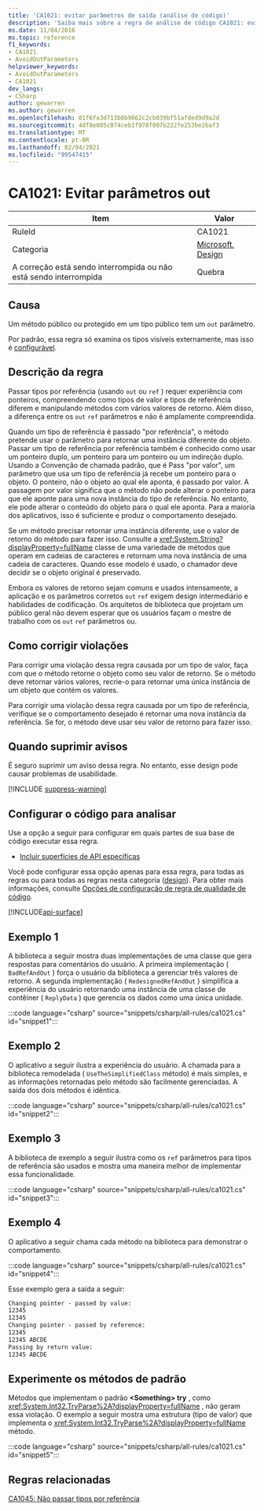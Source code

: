 ```yaml
---
title: 'CA1021: evitar parâmetros de saída (análise de código)'
description: 'Saiba mais sobre a regra de análise de código CA1021: evitar parâmetros de saída'
ms.date: 11/04/2016
ms.topic: reference
f1_keywords:
- CA1021
- AvoidOutParameters
helpviewer_keywords:
- AvoidOutParameters
- CA1021
dev_langs:
- CSharp
author: gewarren
ms.author: gewarren
ms.openlocfilehash: 01f6fa3d713b0b9862c2cb039bf51afded9d9a2d
ms.sourcegitcommit: 4df8e005c074ceb1f978f007b222fe253be2baf3
ms.translationtype: MT
ms.contentlocale: pt-BR
ms.lasthandoff: 02/04/2021
ms.locfileid: "99547415"
---
```

# <a name="ca1021-avoid-out-parameters"></a>CA1021: Evitar parâmetros out

| Item                                     | Valor            |
|------------------------------------------|------------------|
| RuleId                                   | CA1021           |
| Categoria                                 | [Microsoft. Design](design-warnings.md) |
| A correção está sendo interrompida ou não está sendo interrompida | Quebra         |

## <a name="cause"></a>Causa

Um método público ou protegido em um tipo público tem um `out` parâmetro.

Por padrão, essa regra só examina os tipos visíveis externamente, mas isso é [configurável](#configure-code-to-analyze).

## <a name="rule-description"></a>Descrição da regra

Passar tipos por referência (usando `out` ou `ref` ) requer experiência com ponteiros, compreendendo como tipos de valor e tipos de referência diferem e manipulando métodos com vários valores de retorno. Além disso, a diferença entre os `out` `ref` parâmetros e não é amplamente compreendida.

Quando um tipo de referência é passado "por referência", o método pretende usar o parâmetro para retornar uma instância diferente do objeto. Passar um tipo de referência por referência também é conhecido como usar um ponteiro duplo, um ponteiro para um ponteiro ou um indireção duplo. Usando a Convenção de chamada padrão, que é Pass "por valor", um parâmetro que usa um tipo de referência já recebe um ponteiro para o objeto. O ponteiro, não o objeto ao qual ele aponta, é passado por valor. A passagem por valor significa que o método não pode alterar o ponteiro para que ele aponte para uma nova instância do tipo de referência. No entanto, ele pode alterar o conteúdo do objeto para o qual ele aponta. Para a maioria dos aplicativos, isso é suficiente e produz o comportamento desejado.

Se um método precisar retornar uma instância diferente, use o valor de retorno do método para fazer isso. Consulte a <xref:System.String?displayProperty=fullName> classe de uma variedade de métodos que operam em cadeias de caracteres e retornam uma nova instância de uma cadeia de caracteres. Quando esse modelo é usado, o chamador deve decidir se o objeto original é preservado.

Embora os valores de retorno sejam comuns e usados intensamente, a aplicação e os parâmetros corretos `out` `ref` exigem design intermediário e habilidades de codificação. Os arquitetos de biblioteca que projetam um público geral não devem esperar que os usuários façam o mestre de trabalho com os `out` `ref` parâmetros ou.

## <a name="how-to-fix-violations"></a>Como corrigir violações

Para corrigir uma violação dessa regra causada por um tipo de valor, faça com que o método retorne o objeto como seu valor de retorno. Se o método deve retornar vários valores, recrie-o para retornar uma única instância de um objeto que contém os valores.

Para corrigir uma violação dessa regra causada por um tipo de referência, verifique se o comportamento desejado é retornar uma nova instância da referência. Se for, o método deve usar seu valor de retorno para fazer isso.

## <a name="when-to-suppress-warnings"></a>Quando suprimir avisos

É seguro suprimir um aviso dessa regra. No entanto, esse design pode causar problemas de usabilidade.

[!INCLUDE [suppress-warning](../../../../includes/code-analysis/suppress-warning.md)]

## <a name="configure-code-to-analyze"></a>Configurar o código para analisar

Use a opção a seguir para configurar em quais partes de sua base de código executar essa regra.

- [Incluir superfícies de API específicas](#include-specific-api-surfaces)

Você pode configurar essa opção apenas para essa regra, para todas as regras ou para todas as regras nesta categoria ([design](design-warnings.md)). Para obter mais informações, consulte [Opções de configuração de regra de qualidade de código](../code-quality-rule-options.md).

[!INCLUDE[api-surface](~/includes/code-analysis/api-surface.md)]

## <a name="example-1"></a>Exemplo 1

A biblioteca a seguir mostra duas implementações de uma classe que gera respostas para comentários do usuário. A primeira implementação ( `BadRefAndOut` ) força o usuário da biblioteca a gerenciar três valores de retorno. A segunda implementação ( `RedesignedRefAndOut` ) simplifica a experiência do usuário retornando uma instância de uma classe de contêiner ( `ReplyData` ) que gerencia os dados como uma única unidade.

:::code language="csharp" source="snippets/csharp/all-rules/ca1021.cs" id="snippet1":::

## <a name="example-2"></a>Exemplo 2

O aplicativo a seguir ilustra a experiência do usuário. A chamada para a biblioteca remodelada ( `UseTheSimplifiedClass` método) é mais simples, e as informações retornadas pelo método são facilmente gerenciadas. A saída dos dois métodos é idêntica.

:::code language="csharp" source="snippets/csharp/all-rules/ca1021.cs" id="snippet2":::

## <a name="example-3"></a>Exemplo 3

A biblioteca de exemplo a seguir ilustra como os `ref` parâmetros para tipos de referência são usados e mostra uma maneira melhor de implementar essa funcionalidade.

:::code language="csharp" source="snippets/csharp/all-rules/ca1021.cs" id="snippet3":::

## <a name="example-4"></a>Exemplo 4

O aplicativo a seguir chama cada método na biblioteca para demonstrar o comportamento.

:::code language="csharp" source="snippets/csharp/all-rules/ca1021.cs" id="snippet4":::

Esse exemplo gera a saída a seguir:

```txt
Changing pointer - passed by value:
12345
12345
Changing pointer - passed by reference:
12345
12345 ABCDE
Passing by return value:
12345 ABCDE
```

## <a name="try-pattern-methods"></a>Experimente os métodos de padrão

Métodos que implementam o padrão **\<Something> try** , como <xref:System.Int32.TryParse%2A?displayProperty=fullName> , não geram essa violação. O exemplo a seguir mostra uma estrutura (tipo de valor) que implementa o <xref:System.Int32.TryParse%2A?displayProperty=fullName> método.

:::code language="csharp" source="snippets/csharp/all-rules/ca1021.cs" id="snippet5":::

## <a name="related-rules"></a>Regras relacionadas

[CA1045: Não passar tipos por referência](ca1045.md)
